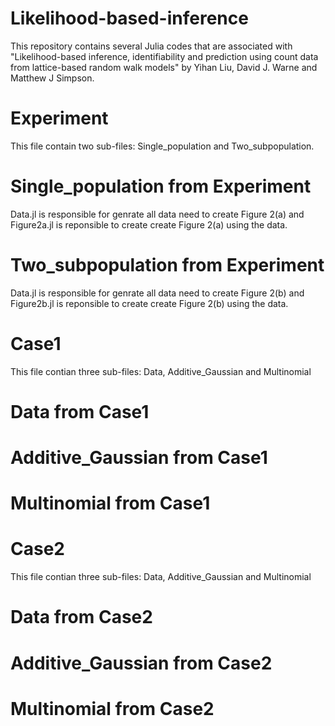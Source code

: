 # Likelihood-based-inference
 This repository contains several Julia codes that are associated with "Likelihood-based inference, identifiability and prediction using count data from lattice-based random walk models" by Yihan Liu, David J. Warne and Matthew J Simpson.

# Experiment
 This file contain two sub-files: Single_population and Two_subpopulation.
# Single_population from Experiment
 Data.jl is responsible for genrate all data need to create Figure 2(a) and Figure2a.jl is reponsible to create create Figure 2(a) using the data.
# Two_subpopulation from Experiment
 Data.jl is responsible for genrate all data need to create Figure 2(b) and Figure2b.jl is reponsible to create create Figure 2(b) using the data.
# Case1
 This file contian three sub-files: Data, Additive_Gaussian and Multinomial
# Data from Case1
# Additive_Gaussian from Case1
# Multinomial from Case1
# Case2
 This file contian three sub-files: Data, Additive_Gaussian and Multinomial
# Data from Case2
# Additive_Gaussian from Case2
# Multinomial from Case2
